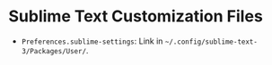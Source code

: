 # Sublime Text Customization Files #

* `Preferences.sublime-settings`: Link in `~/.config/sublime-text-3/Packages/User/`.

